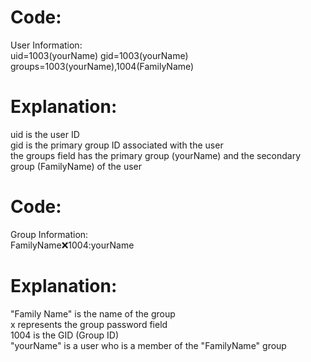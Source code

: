 # Code:

User Information:  
uid=1003(yourName) gid=1003(yourName) groups=1003(yourName),1004(FamilyName)  

# Explanation:

uid is the user ID  
gid is the primary group ID associated with the user  
the groups field has the primary group (yourName) and the secondary group (FamilyName) of the user  

# Code:
Group Information:  
FamilyName:x:1004:yourName  

# Explanation:
"Family Name" is the name of the group  
x represents the group password field  
1004 is the GID (Group ID)  
"yourName" is a user who is a member of the "FamilyName" group  

